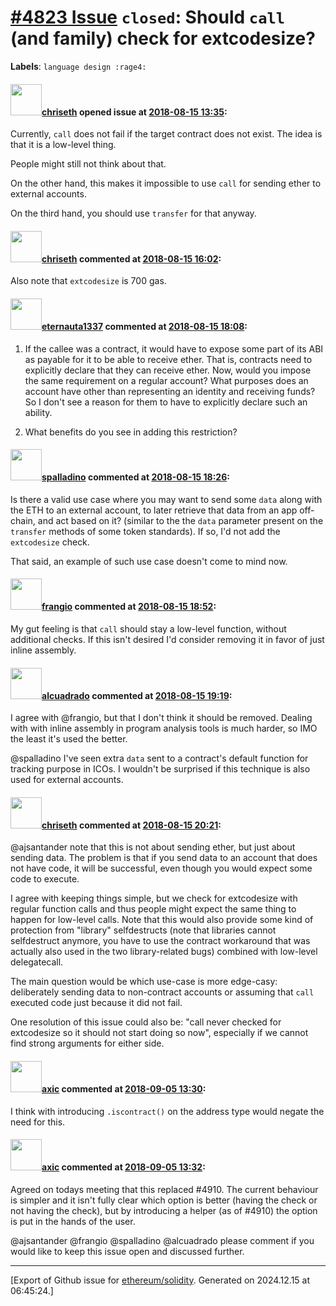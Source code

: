 # [\#4823 Issue](https://github.com/ethereum/solidity/issues/4823) `closed`: Should `call` (and family) check for extcodesize?
**Labels**: `language design :rage4:`


#### <img src="https://avatars.githubusercontent.com/u/9073706?v=4" width="50">[chriseth](https://github.com/chriseth) opened issue at [2018-08-15 13:35](https://github.com/ethereum/solidity/issues/4823):

Currently, `call` does not fail if the target contract does not exist. The idea is that it is a low-level thing.

People might still not think about that.

On the other hand, this makes it impossible to use `call` for sending ether to external accounts.

On the third hand, you should use `transfer` for that anyway.

#### <img src="https://avatars.githubusercontent.com/u/9073706?v=4" width="50">[chriseth](https://github.com/chriseth) commented at [2018-08-15 16:02](https://github.com/ethereum/solidity/issues/4823#issuecomment-413245316):

Also note that `extcodesize` is 700 gas.

#### <img src="https://avatars.githubusercontent.com/u/550409?u=8a9c1866e2239e265861f72d7bbd3f3b1358ae6b&v=4" width="50">[eternauta1337](https://github.com/eternauta1337) commented at [2018-08-15 18:08](https://github.com/ethereum/solidity/issues/4823#issuecomment-413284608):

1) If the callee was a contract, it would have to expose some part of its ABI as payable for it to be able to receive ether. That is, contracts need to explicitly declare that they can receive ether.
Now, would you impose the same requirement on a regular account? What purposes does an account have other than representing an identity and receiving funds? So I don't see a reason for them to have to explicitly declare such an ability.

2) What benefits do you see in adding this restriction?

#### <img src="https://avatars.githubusercontent.com/u/429604?u=8f63ca38c804c79ee0b933d57c1c535c7b8a088a&v=4" width="50">[spalladino](https://github.com/spalladino) commented at [2018-08-15 18:26](https://github.com/ethereum/solidity/issues/4823#issuecomment-413290462):

Is there a valid use case where you may want to send some `data` along with the ETH to an external account, to later retrieve that data from an app off-chain, and act based on it? (similar to the the `data` parameter present on the `transfer` methods of some token standards). If so, I'd not add the `extcodesize` check. 

That said, an example of such use case doesn't come to mind now.

#### <img src="https://avatars.githubusercontent.com/u/481465?v=4" width="50">[frangio](https://github.com/frangio) commented at [2018-08-15 18:52](https://github.com/ethereum/solidity/issues/4823#issuecomment-413297985):

My gut feeling is that `call` should stay a low-level function, without additional checks. If this isn't desired I'd consider removing it in favor of just inline assembly.

#### <img src="https://avatars.githubusercontent.com/u/176499?u=727c007c0698f1632e98401987d52b129fcf1474&v=4" width="50">[alcuadrado](https://github.com/alcuadrado) commented at [2018-08-15 19:19](https://github.com/ethereum/solidity/issues/4823#issuecomment-413305743):

I agree with @frangio, but that I don't think it should be removed. Dealing with with inline assembly in program analysis tools is much harder, so IMO the least it's used the better.

@spalladino I've seen extra `data` sent to a contract's default function for tracking purpose in ICOs. I wouldn't be surprised if this technique is also used for external accounts.

#### <img src="https://avatars.githubusercontent.com/u/9073706?v=4" width="50">[chriseth](https://github.com/chriseth) commented at [2018-08-15 20:21](https://github.com/ethereum/solidity/issues/4823#issuecomment-413323238):

@ajsantander note that this is not about sending ether, but just about sending data. The problem is that if you send data to an account that does not have code, it will be successful, even though you would expect some code to execute.

I agree with keeping things simple, but we check for extcodesize with regular function calls and thus people might expect the same thing to happen for low-level calls. Note that this would also provide some kind of protection from "library" selfdestructs (note that libraries cannot selfdestruct anymore, you have to use the contract workaround that was actually also used in the two library-related bugs) combined with low-level delegatecall.

The main question would be which use-case is more edge-casy: deliberately sending data to non-contract accounts or assuming that `call` executed code just because it did not fail.

One resolution of this issue could also be: "call never checked for extcodesize so it should not start doing so now", especially if we cannot find strong arguments for either side.

#### <img src="https://avatars.githubusercontent.com/u/20340?v=4" width="50">[axic](https://github.com/axic) commented at [2018-09-05 13:30](https://github.com/ethereum/solidity/issues/4823#issuecomment-418731020):

I think with introducing `.iscontract()` on the address type would negate the need for this.

#### <img src="https://avatars.githubusercontent.com/u/20340?v=4" width="50">[axic](https://github.com/axic) commented at [2018-09-05 13:32](https://github.com/ethereum/solidity/issues/4823#issuecomment-418731852):

Agreed on todays meeting that this replaced #4910. The current behaviour is simpler and it isn't fully clear which option is better (having the check or not having the check), but by introducing a helper (as of #4910) the option is put in the hands of the user.

@ajsantander @frangio @spalladino @alcuadrado please comment if you would like to keep this issue open and discussed further.


-------------------------------------------------------------------------------



[Export of Github issue for [ethereum/solidity](https://github.com/ethereum/solidity). Generated on 2024.12.15 at 06:45:24.]
